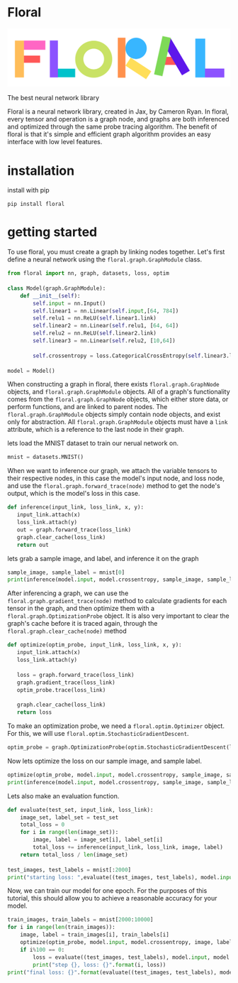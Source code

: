 # Floral
![header](floral.png)

The best neural network library


Floral is a neural network library, created in Jax, by Cameron Ryan. In floral, every tensor and operation is a graph node, and graphs are both inferenced and optimized through the same probe tracing algorithm. The benefit of floral is that it's simple and efficient graph algorithm provides an easy interface with low level features. 


# installation
install with pip
```shell
pip install floral
```


# getting started

To use floral, you must create a graph by linking nodes together. Let's first define a neural network using the ```floral.graph.GraphModule``` class.

```python
from floral import nn, graph, datasets, loss, optim

class Model(graph.GraphModule):
    def __init__(self):
        self.input = nn.Input()
        self.linear1 = nn.Linear(self.input,[64, 784])
        self.relu1 = nn.ReLU(self.linear1.link)
        self.linear2 = nn.Linear(self.relu1, [64, 64])
        self.relu2 = nn.ReLU(self.linear2.link)
        self.linear3 = nn.Linear(self.relu2, [10,64])

        self.crossentropy = loss.CategoricalCrossEntropy(self.linear3.link)
        
model = Model()
```

When constructing a graph in floral, there exists ```floral.graph.GraphNode``` objects, and ```floral.graph.GraphModule``` objects. All of a graph's functionality comes from the ```floral.graph.GraphNode``` objects, which either store data, or perform functions, and are linked to parent nodes. The ```floral.graph.GraphModule``` objects simply contain node objects, and exist only for abstraction. All ```floral.graph.GraphModule``` objects must have a ```link``` attribute, which is a reference to the last node in their graph. 

lets load the MNIST dataset to train our nerual network on.
```python
mnist = datasets.MNIST()
```

When we want to inference our graph, we attach the variable tensors to their respective nodes, in this case the model's input node, and loss node, and use the ```floral.graph.forward_trace(node)``` method to get the node's output, which is the model's loss in this case.

 ```python
 def inference(input_link, loss_link, x, y):
    input_link.attach(x)
    loss_link.attach(y)
    out = graph.forward_trace(loss_link)
    graph.clear_cache(loss_link)
    return out
 ```
 
 lets grab a sample image, and label, and inference it on the graph

```python
sample_image, sample_label = mnist[0]
print(inference(model.input, model.crossentropy, sample_image, sample_label))
```
 
After inferencing a graph, we can use the ```floral.graph.gradient_trace(node)``` method to calculate gradients for each tensor in the graph, and then optimize them with a ```floral.graph.OptimizationProbe``` object. It is also very important to clear the graph's cache before it is traced again, through the ```floral.graph.clear_cache(node)``` method
 
 ```python
 def optimize(optim_probe, input_link, loss_link, x, y):
    input_link.attach(x)
    loss_link.attach(y)

    loss = graph.forward_trace(loss_link)
    graph.gradient_trace(loss_link)
    optim_probe.trace(loss_link)

    graph.clear_cache(loss_link)
    return loss
```

To make an optimization probe, we need a ```floral.optim.Optimizer``` object. For this, we will use ```floral.optim.StochasticGradientDescent```.

```python
optim_probe = graph.OptimizationProbe(optim.StochasticGradientDescent(lr=0.01))
```

Now lets optimize the loss on our sample image, and sample label.

```python
optimize(optim_probe, model.input, model.crossentropy, sample_image, sample_label)
print(inference(model.input, model.crossentropy, sample_image, sample_label))
```

Lets also make an evaluation function.

```python
def evaluate(test_set, input_link, loss_link):
    image_set, label_set = test_set
    total_loss = 0
    for i in range(len(image_set)):
        image, label = image_set[i], label_set[i]
        total_loss += inference(input_link, loss_link, image, label)
    return total_loss / len(image_set)
    
test_images, test_labels = mnist[:2000]
print("starting loss: ",evaluate((test_images, test_labels), model.input, model.crossentropy))
```

Now, we can train our model for one epoch. For the purposes of this tutorial, this should allow you to achieve a reasonable accuracy for your model.

```python
train_images, train_labels = mnist[2000:10000]
for i in range(len(train_images)):
    image, label = train_images[i], train_labels[i]
    optimize(optim_probe, model.input, model.crossentropy, image, label)
    if i%100 == 0:
        loss = evaluate((test_images, test_labels), model.input, model.crossentropy)
        print("step {}, loss: {}".format(i, loss))
print("final loss: {}".format(evaluate((test_images, test_labels), model.input, model.crossentropy)))
```


